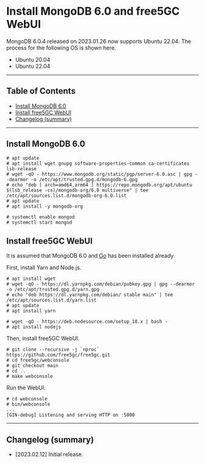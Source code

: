 # Install MongoDB 6.0 and free5GC WebUI
MongoDB 6.0.4 released on 2023.01.26 now supports Ubuntu 22.04.
The process for the following OS is shown here.

- Ubuntu 20.04
- Ubuntu 22.04

---

<h2 id="toc">Table of Contents</h2>

- [Install MongoDB 6.0](#install_mongodb)
- [Install free5GC WebUI](#install_webui)
- [Changelog (summary)](#changelog)

---
<h2 id="install_mongodb">Install MongoDB 6.0</h2>

```
# apt update
# apt install wget gnupg software-properties-common ca-certificates lsb-release
# wget -qO - https://www.mongodb.org/static/pgp/server-6.0.asc | gpg --dearmor -o /etc/apt/trusted.gpg.d/mongodb-6.gpg
# echo "deb [ arch=amd64,arm64 ] https://repo.mongodb.org/apt/ubuntu $(lsb_release -cs)/mongodb-org/6.0 multiverse" | tee /etc/apt/sources.list.d/mongodb-org-6.0.list
# apt update
# apt install -y mongodb-org
```
```
# systemctl enable mongod
# systemctl start mongod
```

<h2 id="install_webui">Install free5GC WebUI</h2>

It is assumed that MongoDB 6.0 and [Go](https://github.com/free5gc/free5gc/wiki/Installation) has been installed already.

First, install Yarn and Node.js.
```
# apt install wget
# wget -qO - https://dl.yarnpkg.com/debian/pubkey.gpg | gpg --dearmor -o /etc/apt/trusted.gpg.d/yarn.gpg
# echo "deb https://dl.yarnpkg.com/debian/ stable main" | tee /etc/apt/sources.list.d/yarn.list
# apt update
# apt install yarn
```
```
# wget -qO - https://deb.nodesource.com/setup_18.x | bash -
# apt install nodejs
```
Then, install free5GC WebUI.
```
# git clone --recursive -j `nproc` https://github.com/free5gc/free5gc.git
# cd free5gc/webconsole
# git checkout main
# cd ..
# make webconsole
```
Run the WebUI.
```
# cd webconsole
# bin/webconsole
...
[GIN-debug] Listening and serving HTTP on :5000
```

---
<h2 id="changelog">Changelog (summary)</h2>

- [2023.02.12] Initial release.
